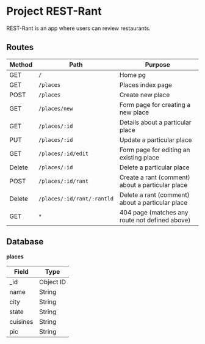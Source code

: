 
# Project REST-Rant

REST-Rant is an app where users can review restaurants.

## Routes

| Method | Path                       | Purpose                                          |
|--------|----------------------------|--------------------------------------------------|
| GET    |  `/`                       | Home pg                                          |
| GET    | `/places`                  | Places index page                                |
| POST   | `/places`                  | Create new place                                 |
| GET    | `/places/new`              | Form page for creating a new place               |
| GET    | `/places/:id`              | Details about a particular place                 |
| PUT    | `/places/:id`              | Update a particular place                        |
| GET    | `/places/:id/edit`         | Form page for editing an existing place          |
| Delete | `/places/:id`              | Delete a particular place                        |
| POST   | `/places/:id/rant`         | Create a rant (comment) about a particular place |
| Delete | `/places/:id/rant/:rantld` | Delete a rant (comment) about a particular place |
| GET    | `*`                        | 404 page (matches any route not defined above)   |

## Database

**places**

| Field | Type |
| ---------- | ------------ |
| _id | Object ID |
| name | String |
| city | String |
| state | String |
| cuisines | String |
| pic | String |
